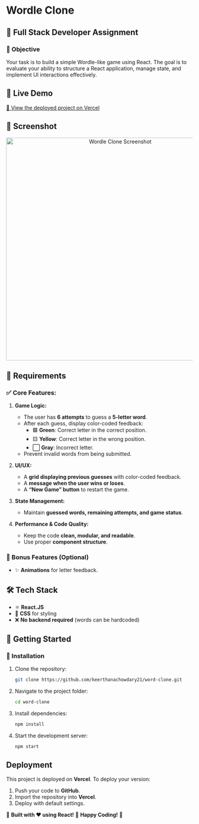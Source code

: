 # Wordle Clone

## 🚀 Full Stack Developer Assignment

### 🎯 Objective
Your task is to build a simple Wordle-like game using React. The goal is to evaluate your ability to structure a React application, manage state, and implement UI interactions effectively.

## 🌟 Live Demo
[🔗 View the deployed project on Vercel](https://word-clone-lf1d.vercel.app/)

## 📸 Screenshot
<p align="center">
  <img src="https://drive.google.com/uc?id=1ptav2sRSLhVHcWRqywJ061va7aPT2E-I" alt="Wordle Clone Screenshot" width="600" />
</p>

## 📜 Requirements

### ✅ Core Features:
1. **Game Logic:**
   - The user has **6 attempts** to guess a **5-letter word**.
   - After each guess, display color-coded feedback:
     - 🟩 **Green**: Correct letter in the correct position.
     - 🟨 **Yellow**: Correct letter in the wrong position.
     - ⬜ **Gray**: Incorrect letter.
   - Prevent invalid words from being submitted.

2. **UI/UX:**
   - A **grid displaying previous guesses** with color-coded feedback.
   - A **message when the user wins or loses**.
   - A **“New Game” button** to restart the game.

3. **State Management:**
   - Maintain **guessed words, remaining attempts, and game status**.

4. **Performance & Code Quality:**
   - Keep the code **clean, modular, and readable**.
   - Use proper **component structure**.

### 🎁 Bonus Features (Optional)
- ✨ **Animations** for letter feedback.


## 🛠 Tech Stack
- ⚛️ **React.JS**
- 🎨 **CSS** for styling
- ❌ **No backend required** (words can be hardcoded)

## 🚀 Getting Started
### 🔧 Installation
1. Clone the repository:
   ```sh
   git clone https://github.com/keerthanachowdary21/word-clone.git
   ```
2. Navigate to the project folder:
   ```sh
   cd word-clone
   ```
3. Install dependencies:
   ```sh
   npm install
   ```
4. Start the development server:
   ```sh
   npm start
   ```

## Deployment
This project is deployed on **Vercel**. To deploy your version:
1. Push your code to **GitHub**.
2. Import the repository into **Vercel**.
3. Deploy with default settings.

🚀 **Built with ❤️ using React!**
🚀 **Happy Coding!** 🎯
